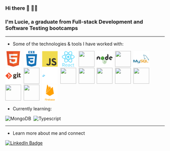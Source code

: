 ### Hi there 👋 :woman_technologist: 
### I'm Lucie, a graduate from Full-stack Development and Software Testing bootcamps

---

- Some of the technologies & tools I have worked with:
<div>
  <img src="https://github.com/devicons/devicon/blob/master/icons/html5/html5-original.svg" title="HTML5" alt="HTML" width="50" height="50"/>&nbsp;
  <img src="https://github.com/devicons/devicon/blob/master/icons/css3/css3-plain-wordmark.svg"  title="CSS3" alt="CSS" width="50" height="50"/>&nbsp;
  <img src="https://github.com/devicons/devicon/blob/master/icons/javascript/javascript-original.svg" title="JavaScript" alt="JavaScript" width="50" height="50"/>&nbsp;
  <img src="https://github.com/devicons/devicon/blob/master/icons/react/react-original-wordmark.svg" title="React" alt="React" width="50" height="50"/>&nbsp;
  <img src="https://cdn.jsdelivr.net/gh/devicons/devicon/icons/vuejs/vuejs-original.svg" width="50" height="50"/>&nbsp;
  <img src="https://github.com/devicons/devicon/blob/master/icons/nodejs/nodejs-original-wordmark.svg" title="NodeJS" alt="NodeJS" width="50" height="50"/>&nbsp;
  <img src="https://cdn.hdwebsoft.com/wp-content/uploads/2020/12/Express.png.webp" width="50" height="50"/>&nbsp;
  <img src="https://github.com/devicons/devicon/blob/master/icons/mysql/mysql-original-wordmark.svg" title="MySQL"  alt="MySQL" width="50" height="50"/>&nbsp;
  <img src="https://github.com/devicons/devicon/blob/master/icons/git/git-original-wordmark.svg" title="Git" **alt="Git" width="50" height="50"/>&nbsp;
  <img src="https://cdn.jsdelivr.net/gh/devicons/devicon/icons/bootstrap/bootstrap-original.svg" width="50" height="50"/>&nbsp;
  <img src="https://raw.githubusercontent.com/devicons/devicon/6910f0503efdd315c8f9b858234310c06e04d9c0/icons/tailwindcss/tailwindcss-original-wordmark.svg" width="50" height="50"/>&nbsp;
  <img src="https://cdn.jsdelivr.net/gh/devicons/devicon/icons/figma/figma-original.svg" width="50" height="50"/>&nbsp;
  <img src="https://cdn.jsdelivr.net/gh/devicons/devicon/icons/selenium/selenium-original.svg" width="50" height="50"/>&nbsp;
  <img src="https://cdn.jsdelivr.net/gh/devicons/devicon/icons/jest/jest-plain.svg" width="50" height="50"/>&nbsp;
  <img src="https://cdn.jsdelivr.net/gh/devicons/devicon/icons/mocha/mocha-plain.svg" width="50" height="50"/>&nbsp;
  <img src="https://cdn.jsdelivr.net/gh/devicons/devicon/icons/webpack/webpack-original.svg" width="50" height="50"/>&nbsp;
  <img src="https://cdn.jsdelivr.net/gh/devicons/devicon/icons/jira/jira-original-wordmark.svg" width="50" height="50"/>&nbsp;
  <img src="https://cdn.jsdelivr.net/gh/devicons/devicon/icons/trello/trello-plain.svg" width="50" height="50"/>&nbsp;
  <img src="https://raw.githubusercontent.com/devicons/devicon/6910f0503efdd315c8f9b858234310c06e04d9c0/icons/firebase/firebase-plain-wordmark.svg" width="50" height="50"/>&nbsp;
</div>


- Currently learning:
<div>
   <img src="https://cdn.jsdelivr.net/gh/devicons/devicon/icons/mongodb/mongodb-original-wordmark.svg" title="MongoDB" alt="MongoDB" width="50" height="50"/>&nbsp;
  <img src="https://cdn.jsdelivr.net/gh/devicons/devicon/icons/typescript/typescript-original.svg"  title="Typescript" alt="Typescript" width="50" height="50"/>&nbsp;
</div>

---

- Learn more about me and connect
<div id="badges">
   <a href="https://www.linkedin.com/in/luciebaborova/" >
    <img src="https://img.shields.io/badge/LinkedIn-blue?style=for-the-badge&logo=linkedin&logoColor=white" alt="LinkedIn Badge"/>
  </a>
</div>


<!--
**lucieBBR/lucieBBR** is a ✨ _special_ ✨ repository because its `README.md` (this file) appears on your GitHub profile.

Here are some ideas to get you started:

- 🔭 I’m currently working on ...
- 🌱 I’m currently learning ...
- 👯 I’m looking to collaborate on ...
- 🤔 I’m looking for help with ...
- 💬 Ask me about ...
- 📫 How to reach me: ...
- 😄 Pronouns: ...
- ⚡ Fun fact: ...
-->

